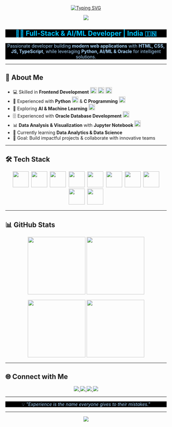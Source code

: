 <!-- Animated Typing Banner with Cyan/Blue Accent on Black -->
<p align="center">
  <a href="https://github.com/PathaMikhilesh">
    <img src="https://readme-typing-svg.herokuapp.com?font=Fira+Code&size=28&pause=1000&color=00C2FF&background=000000&center=true&vCenter=true&width=800&lines=Frontend+Developer;Full-Stack+Enthusiast;AI+%26+ML+Practitioner;Python+%7C+Oracle+Specialist;C+Software+Engineer;Open-Source+Contributor;Always+Learning+New+Tech" alt="Typing SVG" />
  </a>
</p>

<!-- Jet-Black Banner, Fade Animation -->
<p align="center">
  <img src="https://capsule-render.vercel.app/api?type=rect&color=000000&height=120&section=header&text=Mikhilesh%20Patha&fontColor=00C2FF&fontSize=50&animation=fadeIn&fontAlignY=55"/>
</p>

<h2 align="center" style="color:#00C2FF;background:#000000;">👨‍💻 Full-Stack & AI/ML Developer | India 🇮🇳</h2>
<p align="center" style="color:#aad8ff;background:#000000;">
Passionate developer building <b>modern web applications</b> with <b>HTML, CSS, JS, TypeScript</b>, while leveraging <b>Python, AI/ML & Oracle</b> for intelligent solutions.
</p>

---

## 🚀 About Me
- 💻 Skilled in **Frontend Development** <img src="https://img.shields.io/badge/HTML5-E34F26?style=flat&logo=html5&logoColor=ffffff" height="20"/> <img src="https://img.shields.io/badge/CSS3-1572B6?style=flat&logo=css3&logoColor=ffffff" height="20"/> <img src="https://img.shields.io/badge/JavaScript-F7DF1E?style=flat&logo=javascript&logoColor=000000" height="20"/>
- 🐍 Experienced with **Python** <img src="https://img.shields.io/badge/Python-3776AB?style=flat&logo=python&logoColor=ffffff" height="20"/> & **C Programming** <img src="https://img.shields.io/badge/C-00599C?style=flat&logo=c&logoColor=ffffff" height="20"/>
- 🧠 Exploring **AI & Machine Learning** <img src="https://img.shields.io/badge/AI-FF6F61?style=flat&logo=ai&logoColor=ffffff" height="20"/>  
- 🗄️ Experienced with **Oracle Database Development** <img src="https://img.shields.io/badge/Oracle-F80000?style=flat&logo=oracle&logoColor=ffffff" height="20"/>  
- 📊 **Data Analysis & Visualization** with **Jupyter Notebook** <img src="https://img.shields.io/badge/Jupyter-F37626?style=flat&logo=jupyter&logoColor=ffffff" height="20"/>  
- 🌱 Currently learning **Data Analytics & Data Science**  
- 🎯 Goal: Build impactful projects & collaborate with innovative teams  

---

## 🛠️ Tech Stack

<p align="center" style="font-family: 'Courier New', Courier, monospace;">
  <a href="#"><img src="https://img.shields.io/badge/HTML5-E34F26?style=for-the-badge&logo=html5&logoColor=ffffff" height="50" style="transition: transform 0.3s;" onmouseover="this.style.transform='scale(1.2)';" onmouseout="this.style.transform='scale(1)';"/></a>
  <a href="#"><img src="https://img.shields.io/badge/CSS3-1572B6?style=for-the-badge&logo=css3&logoColor=ffffff" height="50" style="transition: transform 0.3s;" onmouseover="this.style.transform='scale(1.2)';" onmouseout="this.style.transform='scale(1)';"/></a>
  <a href="#"><img src="https://img.shields.io/badge/JavaScript-F7DF1E?style=for-the-badge&logo=javascript&logoColor=000000" height="50" style="transition: transform 0.3s;" onmouseover="this.style.transform='scale(1.2)';" onmouseout="this.style.transform='scale(1)';"/></a>
  <a href="#"><img src="https://img.shields.io/badge/Python-3776AB?style=for-the-badge&logo=python&logoColor=ffffff" height="50" style="transition: transform 0.3s;" onmouseover="this.style.transform='scale(1.2)';" onmouseout="this.style.transform='scale(1)';"/></a>
  <a href="#"><img src="https://img.shields.io/badge/C-00599C?style=for-the-badge&logo=c&logoColor=ffffff" height="50" style="transition: transform 0.3s;" onmouseover="this.style.transform='scale(1.2)';" onmouseout="this.style.transform='scale(1)';"/></a>
  <a href="#"><img src="https://img.shields.io/badge/Oracle-F80000?style=for-the-badge&logo=oracle&logoColor=ffffff" height="50" style="transition: transform 0.3s;" onmouseover="this.style.transform='scale(1.2)';" onmouseout="this.style.transform='scale(1)';"/></a>
  <a href="#"><img src="https://img.shields.io/badge/Jupyter-F37626?style=for-the-badge&logo=jupyter&logoColor=ffffff" height="50" style="transition: transform 0.3s;" onmouseover="this.style.transform='scale(1.2)';" onmouseout="this.style.transform='scale(1)';"/></a>
  <a href="#"><img src="https://img.shields.io/badge/AI-FF6F61?style=for-the-badge&logo=ai&logoColor=ffffff" height="50" style="transition: transform 0.3s;" onmouseover="this.style.transform='scale(1.2)';" onmouseout="this.style.transform='scale(1)';"/></a>
  <a href="#"><img src="https://img.shields.io/badge/ML-FF6F61?style=for-the-badge&logo=tensorflow&logoColor=ffffff" height="50" style="transition: transform 0.3s;" onmouseover="this.style.transform='scale(1.2)';" onmouseout="this.style.transform='scale(1)';"/></a>
  <a href="#"><img src="https://img.shields.io/badge/Data_Science-4B8BBE?style=for-the-badge&logo=python&logoColor=ffffff" height="50" style="transition: transform 0.3s;" onmouseover="this.style.transform='scale(1.2)';" onmouseout="this.style.transform='scale(1)';"/></a>
</p>

---

## 📊 GitHub Stats
<p align="center">
  <img src="https://github-readme-stats.vercel.app/api?username=PathaMikhilesh&show_icons=true&theme=dark&hide_border=true&icon_color=00C2FF" height="180px"/>
  <img src="https://github-readme-stats.vercel.app/api/top-langs/?username=PathaMikhilesh&layout=compact&theme=dark&hide_border=true&icon_color=00C2FF" height="180px"/>
</p>
<p align="center">
  <img src="https://github-readme-streak-stats.herokuapp.com/?user=PathaMikhilesh&theme=dark&hide_border=true&ring=00C2FF&fire=00C2FF" height="180px"/>
  <img src="https://visitor-badge.laobi.icu/badge?page_id=PathaMikhilesh.PathaMikhilesh" height="180px"/>
</p>

---

## 🌐 Connect with Me
<p align="center">
  <a href="https://github.com/PathaMikhilesh">
    <img src="https://img.shields.io/badge/GitHub-000000?style=for-the-badge&logo=github&logoColor=00C2FF" />
  </a>
  <a href="mailto:mikhileshmikhi.p@gmail.com">
    <img src="https://img.shields.io/badge/Email-D14836?style=for-the-badge&logo=gmail&logoColor=ffffff" />
  </a>
  <a href="https://www.linkedin.com/in/mikhileshpatha/">
    <img src="https://img.shields.io/badge/LinkedIn-0077B5?style=for-the-badge&logo=linkedin&logoColor=ffffff" />
  </a>
  <a href="https://linktr.ee/PathaMikhilesh">
    <img src="https://img.shields.io/badge/Linktree-000000?style=for-the-badge&logo=linktree&logoColor=ffffff" />
  </a>
</p>

---

<!-- Fun Quote / Personal Touch -->
<p align="center" style="color:#aad8ff;background:#000000;">
💡 <i>"Experience is the name everyone gives to their mistakes."</i>
</p>

---

<!-- Footer Black Banner -->
<p align="center">
  <img src="https://capsule-render.vercel.app/api?type=rect&color=000000&height=80&section=footer&text=Thank%20you%20for%20visiting!&fontColor=00C2FF&fontSize=20&animation=fadeIn"/>
</p>
